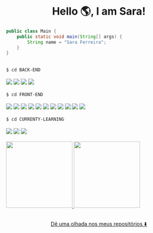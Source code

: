 

<h1 align="center">
Hello 🌎, I am Sara! 
</h1>

```java
public class Main {
    public static void main(String[] args) {        
        String name = "Sara Ferreira";
    }
}
```
<br/>

<div>
    <code>$ cd BACK-END</code>
    <br/>  <br/>
    <div>
        <img loading="lazy" src="https://img.shields.io/badge/java-%23ED8B00.svg?style=for-the-badge&logo=openjdk&logoColor=white"/>
        <img loading="lazy" src="https://img.shields.io/badge/Spring%20Boot-6DB33F.svg?style=for-the-badge&logo=Spring-Boot&logoColor=white"/>
        <img loading="lazy" src="https://img.shields.io/badge/Hibernate-59666C?style=for-the-badge&logo=Hibernate&logoColor=white"/>
        <img loading="lazy" src="https://img.shields.io/badge/mysql-4479A1.svg?style=for-the-badge&logo=mysql&logoColor=white"/>
    </div>
    <br/> 
    <code>$ cd FRONT-END</code>
    <br/> <br/>
    <div>
        <img loading="lazy" src="https://img.shields.io/badge/html5-%23E34F26.svg?style=for-the-badge&logo=html5&logoColor=white"/>
        <img loading="lazy" src="https://img.shields.io/badge/css3-%231572B6.svg?style=for-the-badge&logo=css3&logoColor=white"/>
        <img loading="lazy" src="https://img.shields.io/badge/javascript-%23323330.svg?style=for-the-badge&logo=javascript&logoColor=%23F7DF1E"/>
        <img loading="lazy" src="https://img.shields.io/badge/react-%2320232a.svg?style=for-the-badge&logo=react&logoColor=%2361DAFB"/>
        <img loading="lazy" src="https://img.shields.io/badge/-React%20Query-FF4154?style=for-the-badge&logo=react%20query&logoColor=white"/>
        <img loading="lazy" src="https://img.shields.io/badge/React_Router-CA4245?style=for-the-badge&logo=react-router&logoColor=whitewhite"/>
        <img loading="lazy" src="https://img.shields.io/badge/Context--Api-000000?style=for-the-badge&logo=react"/>
        <img loading="lazy" src="https://img.shields.io/badge/vite-%23646CFF.svg?style=for-the-badge&logo=vite&logoColor=white"/>
        <img loading="lazy" src="https://img.shields.io/badge/tailwindcss-%2338B2AC.svg?style=for-the-badge&logo=tailwind-css&logoColor=white"/>
        <img loading="lazy" src="https://img.shields.io/badge/bootstrap-%238511FA.svg?style=for-the-badge&logo=bootstrap&logoColor=white"/>
        <img loading="lazy" src="https://img.shields.io/badge/Thymeleaf-%23005C0F.svg?style=for-the-badge&logo=Thymeleaf&logoColor=white"/>
    </div>
    <br/> 
    <code>$ cd CURRENTY-LEARNING</code>
    <br/> <br/>
    <div>
        <img loading="lazy" src="https://img.shields.io/badge/typescript-%23007ACC.svg?style=for-the-badge&logo=typescript&logoColor=white"/>
        <img loading="lazy" src="https://img.shields.io/badge/angular-%23DD0031.svg?style=for-the-badge&logo=angular&logoColor=white"/>
        <img loading="lazy" src="https://img.shields.io/badge/docker-%230db7ed.svg?style=for-the-badge&logo=docker&logoColor=white"/>
    </div>
</div>
<div>

<br/>
<a href="https://github.com/saraferreira10">
<img loading="lazy" height="180em" src="https://github-readme-stats.vercel.app/api/top-langs/?username=saraferreira10&layout=compact&langs_count=7&theme=dracula"/>
<img loading="lazy" height="180em" src="https://github-readme-stats.vercel.app/api?username=saraferreira10&show_icons=true&theme=dracula&include_all_commits=true&count_private=true"/>
</div>

<br/>
<p align="center">Dê uma olhada nos meus repositórios ⬇️</p>

